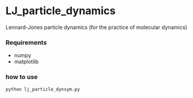 # LJ_particle_dynamics
Lennard-Jones particle dynamics (for the practice of molecular dynamics)

### Requirements
- numpy
- matplotlib

### how to use
```
python lj_particle_dynsym.py
```

